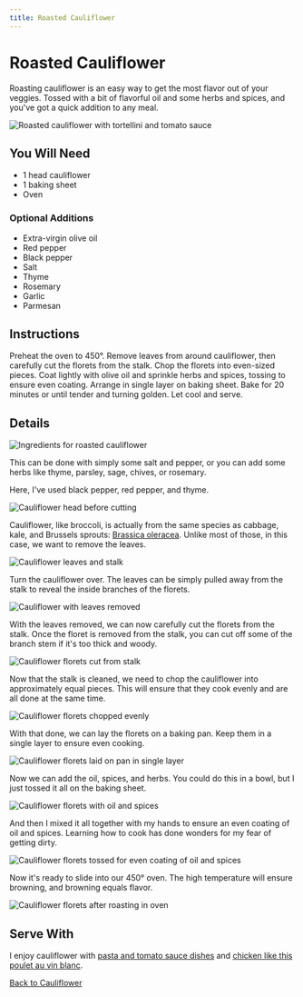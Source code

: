 ```yaml
---
title: Roasted Cauliflower
---
```


# Roasted Cauliflower

Roasting cauliflower is an easy way to get the most flavor out of your
veggies. Tossed with a bit of flavorful oil and some herbs and spices,
and you've got a quick addition to any meal.

![Roasted cauliflower with tortellini and tomato sauce](title.jpg)

## You Will Need

* 1 head cauliflower
* 1 baking sheet
* Oven

### Optional Additions

* Extra-virgin olive oil
* Red pepper
* Black pepper
* Salt
* Thyme
* Rosemary
* Garlic
* Parmesan

## Instructions

Preheat the oven to 450°. Remove leaves from around cauliflower, then
carefully cut the florets from the stalk. Chop the florets into
even-sized pieces. Coat lightly with olive oil and sprinkle herbs and
spices, tossing to ensure even coating. Arrange in single layer on
baking sheet. Bake for 20 minutes or until tender and turning golden.
Let cool and serve.

## Details

![Ingredients for roasted cauliflower](01-ingredients.jpg)

This can be done with simply some salt and pepper, or you can add some
herbs like thyme, parsley, sage, chives, or rosemary.

Here, I've used black pepper, red pepper, and thyme.

![Cauliflower head before cutting](02-before-cutting.jpg)

Cauliflower, like broccoli, is actually from the same species as
cabbage, kale, and Brussels sprouts: [Brassica
oleracea](https://en.wikipedia.org/wiki/Brassica_oleracea). Unlike most
of those, in this case, we want to remove the leaves.

![Cauliflower leaves and stalk](03-leaves-and-stalk.jpg)

Turn the cauliflower over. The leaves can be simply pulled away from the
stalk to reveal the inside branches of the florets.

![Cauliflower with leaves removed](04-leaves-removed.jpg)

With the leaves removed, we can now carefully cut the florets from the
stalk. Once the floret is removed from the stalk, you can cut off some
of the branch stem if it's too thick and woody.

![Cauliflower florets cut from stalk](05-florets-removed.jpg)

Now that the stalk is cleaned, we need to chop the cauliflower into
approximately equal pieces. This will ensure that they cook evenly and
are all done at the same time.

![Cauliflower florets chopped evenly](06-chopped-evenly.jpg)

With that done, we can lay the florets on a baking pan. Keep them in
a single layer to ensure even cooking.

![Cauliflower florets laid on pan in single layer](07-laid-on-pan.jpg)

Now we can add the oil, spices, and herbs. You could do this in a bowl,
but I just tossed it all on the baking sheet.

![Cauliflower florets with oil and spices](08-oil-and-spices.jpg)

And then I mixed it all together with my hands to ensure an even coating
of oil and spices. Learning how to cook has done wonders for my fear of
getting dirty.

![Cauliflower florets tossed for even coating of oil and spices](09-tossed.jpg)

Now it's ready to slide into our 450° oven. The high temperature will
ensure browning, and browning equals flavor.

![Cauliflower florets after roasting in oven](10-done.jpg)

## Serve With

I enjoy cauliflower with [pasta and tomato sauce
dishes](/blog/tag/tomato) and [chicken like this poulet au vin
blanc](/blog/2016/02/24/poulet-au-vin-blanc/).

[Back to Cauliflower](/pantry/cauliflower)
